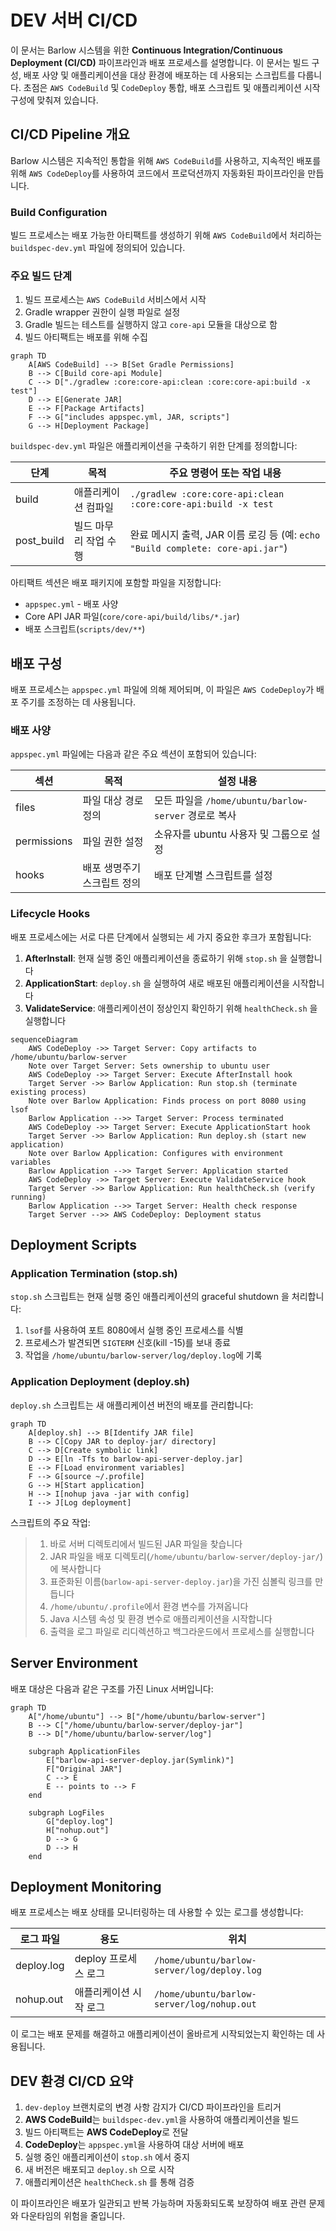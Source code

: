 # DEV 서버 CI/CD

이 문서는 Barlow 시스템을 위한 **Continuous Integration/Continuous Deployment (CI/CD)** 파이프라인과 배포 프로세스를 설명합니다. 이 문서는 빌드 구성, 배포 사양
및 애플리케이션을 대상 환경에 배포하는 데 사용되는 스크립트를 다룹니다. 초점은 `AWS CodeBuild` 및 `CodeDeploy` 통합, 배포 스크립트 및 애플리케이션 시작 구성에 맞춰져 있습니다.

## CI/CD Pipeline 개요

Barlow 시스템은 지속적인 통합을 위해 `AWS CodeBuild`를 사용하고, 지속적인 배포를 위해 `AWS CodeDeploy`를 사용하여 코드에서 프로덕션까지 자동화된 파이프라인을 만듭니다.

### Build Configuration

빌드 프로세스는 배포 가능한 아티팩트를 생성하기 위해 `AWS CodeBuild`에서 처리하는 `buildspec-dev.yml` 파일에 정의되어 있습니다.

### 주요 빌드 단계

1. 빌드 프로세스는 `AWS CodeBuild` 서비스에서 시작
2. Gradle wrapper 권한이 실행 파일로 설정
3. Gradle 빌드는 테스트를 실행하지 않고 `core-api` 모듈을 대상으로 함
4. 빌드 아티팩트는 배포를 위해 수집

```mermaid
graph TD
    A[AWS CodeBuild] --> B[Set Gradle Permissions]
    B --> C[Build core-api Module]
    C --> D["./gradlew :core:core-api:clean :core:core-api:build -x test"]
    D --> E[Generate JAR]
    E --> F[Package Artifacts]
    F --> G["includes appspec.yml, JAR, scripts"]
    G --> H[Deployment Package]
```

`buildspec-dev.yml` 파일은 애플리케이션을 구축하기 위한 단계를 정의합니다:

| 단계         | 목적           | 주요 명령어 또는 작업 내용                                                   |
|------------|--------------|-------------------------------------------------------------------|
| build      | 애플리케이션 컴파일   | `./gradlew :core:core-api:clean :core:core-api:build -x test`     |
| post_build | 빌드 마무리 작업 수행 | 완료 메시지 출력, JAR 이름 로깅 등 (예: `echo "Build complete: core-api.jar"`) |

아티팩트 섹션은 배포 패키지에 포함할 파일을 지정합니다:

- `appspec.yml` - 배포 사양
- Core API JAR 파일(`core/core-api/build/libs/*.jar`)
- 배포 스크립트(`scripts/dev/**`)

## 배포 구성

배포 프로세스는 `appspec.yml` 파일에 의해 제어되며, 이 파일은 `AWS CodeDeploy`가 배포 주기를 조정하는 데 사용됩니다.

### 배포 사양

`appspec.yml` 파일에는 다음과 같은 주요 섹션이 포함되어 있습니다:

| 섹션          | 목적              | 설정 내용                                      |
|-------------|-----------------|--------------------------------------------|
| files       | 파일 대상 경로 정의     | 모든 파일을 `/home/ubuntu/barlow-server` 경로로 복사 |
| permissions | 파일 권한 설정        | 소유자를 ubuntu 사용자 및 그룹으로 설정                  |
| hooks       | 배포 생명주기 스크립트 정의 | 배포 단계별 스크립트를 설정                            |

### Lifecycle Hooks

배포 프로세스에는 서로 다른 단계에서 실행되는 세 가지 중요한 후크가 포함됩니다:

1. **AfterInstall**: 현재 실행 중인 애플리케이션을 종료하기 위해 `stop.sh` 을 실행합니다
2. **ApplicationStart**: `deploy.sh` 을 실행하여 새로 배포된 애플리케이션을 시작합니다
3. **ValidateService**: 애플리케이션이 정상인지 확인하기 위해 `healthCheck.sh` 을 실행합니다

```mermaid
sequenceDiagram
    AWS CodeDeploy ->> Target Server: Copy artifacts to /home/ubuntu/barlow-server
    Note over Target Server: Sets ownership to ubuntu user
    AWS CodeDeploy ->> Target Server: Execute AfterInstall hook
    Target Server ->> Barlow Application: Run stop.sh (terminate existing process)
    Note over Barlow Application: Finds process on port 8080 using lsof
    Barlow Application -->> Target Server: Process terminated
    AWS CodeDeploy ->> Target Server: Execute ApplicationStart hook
    Target Server ->> Barlow Application: Run deploy.sh (start new application)
    Note over Barlow Application: Configures with environment variables
    Barlow Application -->> Target Server: Application started
    AWS CodeDeploy ->> Target Server: Execute ValidateService hook
    Target Server ->> Barlow Application: Run healthCheck.sh (verify running)
    Barlow Application -->> Target Server: Health check response
    Target Server -->> AWS CodeDeploy: Deployment status
```

## Deployment Scripts

### Application Termination (stop.sh)

`stop.sh` 스크립트는 현재 실행 중인 애플리케이션의 graceful shutdown 을 처리합니다:

1. `lsof`를 사용하여 포트 8080에서 실행 중인 프로세스를 식별
2. 프로세스가 발견되면 `SIGTERM` 신호(kill -15)를 보내 종료
3. 작업을 `/home/ubuntu/barlow-server/log/deploy.log`에 기록

### Application Deployment (deploy.sh)

`deploy.sh` 스크립트는 새 애플리케이션 버전의 배포를 관리합니다:

```mermaid
graph TD
    A[deploy.sh] --> B[Identify JAR file]
    B --> C[Copy JAR to deploy-jar/ directory]
    C --> D[Create symbolic link]
    D --> E[ln -Tfs to barlow-api-server-deploy.jar]
    E --> F[Load environment variables]
    F --> G[source ~/.profile]
    G --> H[Start application]
    H --> I[nohup java -jar with config]
    I --> J[Log deployment]
```

스크립트의 주요 작업:

> 1. 바로 서버 디렉토리에서 빌드된 JAR 파일을 찾습니다
> 2. JAR 파일을 배포 디렉토리(`/home/ubuntu/barlow-server/deploy-jar/`)에 복사합니다
> 3. 표준화된 이름(`barlow-api-server-deploy.jar`)을 가진 심볼릭 링크를 만듭니다
> 4. `/home/ubuntu/.profile`에서 환경 변수를 가져옵니다
> 5. Java 시스템 속성 및 환경 변수로 애플리케이션을 시작합니다
> 6. 출력을 로그 파일로 리디렉션하고 백그라운드에서 프로세스를 실행합니다

## Server Environment

배포 대상은 다음과 같은 구조를 가진 Linux 서버입니다:

```mermaid
graph TD
    A["/home/ubuntu"] --> B["/home/ubuntu/barlow-server"]
    B --> C["/home/ubuntu/barlow-server/deploy-jar"]
    B --> D["/home/ubuntu/barlow-server/log"]

    subgraph ApplicationFiles
        E["barlow-api-server-deploy.jar(Symlink)"]
        F["Original JAR"]
        C --> E
        E -- points to --> F
    end

    subgraph LogFiles
        G["deploy.log"]
        H["nohup.out"]
        D --> G
        D --> H
    end
```


## Deployment Monitoring

배포 프로세스는 배포 상태를 모니터링하는 데 사용할 수 있는 로그를 생성합니다:

| 로그 파일      | 용도             | 위치                                          |
|------------|----------------|---------------------------------------------|
| deploy.log | deploy 프로세스 로그 | `/home/ubuntu/barlow-server/log/deploy.log` |
| nohup.out  | 애플리케이션 시작 로그   | `/home/ubuntu/barlow-server/log/nohup.out`  |

이 로그는 배포 문제를 해결하고 애플리케이션이 올바르게 시작되었는지 확인하는 데 사용됩니다.

## DEV 환경 CI/CD 요약

1. `dev-deploy` 브랜치로의 변경 사항 감지가 CI/CD 파이프라인을 트리거
2. **AWS CodeBuild**는 `buildspec-dev.yml`을 사용하여 애플리케이션을 빌드
3. 빌드 아티팩트는 **AWS CodeDeploy**로 전달
4. **CodeDeploy**는 `appspec.yml`을 사용하여 대상 서버에 배포
5. 실행 중인 애플리케이션이 `stop.sh` 에서 중지
6. 새 버전은 배포되고 `deploy.sh` 으로 시작
7. 애플리케이션은 `healthCheck.sh` 를 통해 검증

이 파이프라인은 배포가 일관되고 반복 가능하며 자동화되도록 보장하여 배포 관련 문제와 다운타임의 위험을 줄입니다.